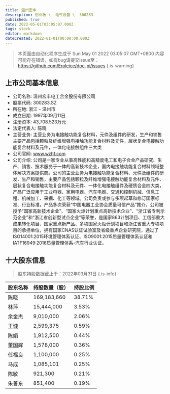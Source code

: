 ```yaml
---
title: 温州宏丰
description: 创业板 \- 电气设备 \- 300283
published: true
date: 2022-05-01T03:05:07.000Z
tags: stock
editor: markdown
dateCreated: 2022-01-01T00:00:00.000Z
---
```


> 本页面由自动化程序生成于 Sun May 01 2022 03:05:07 GMT+0800
> 内容可能存在错误，如有bug请提交issue至：https://github.com/Eroleice/doc-pi/issues
{.is-warning}

## 上市公司基本信息
- 公司名称: 温州宏丰电工合金股份有限公司
- 股票代码: 300283.SZ
- 所在地: 浙江 - 温州市
- 成立日期: 1997年09月11日
- 注册资本: 43,708.523万元
- 法定代表人: 陈晓
- 主营业务: 主营业务为电接触功能复合材料，元件及组件的研发，生产和销售主要产品包括颗粒及纤维增强电接触功能复合材料及元件，层状复合电接触功能复合材料及元件，一体化电接触组件三大类
- 公司官网: www.wzhf.com
- 公司介绍: 公司是一家专业从事高性能和高精度电工和电子合金产品研究、生产、销售、技术服务于一体的高新技术企业，国内电接触功能复合材料领域整体解决方案提供商。公司的主营业务为电接触功能复合材料、元件及组件的研发、生产和销售，主要产品包括颗粒及纤维增强电接触功能复合材料及元件、层状复合电接触功能复合材料及元件、一体化电接触组件及硬质合金四大类，产品广泛应用于工业电器、家用电器、汽车电器、交通和控制机械、信息工程、机械加工、采掘、化工等领域。公司负责或参与多项起草和修订国家标准、行业标准，产品多次荣获“中国电器工业协会质量可信产品”推介。公司被授予“国家高新技术企业”、“国家火炬计划重点高新技术企业”、“浙江省专利示范企业”和“浙江省创新型试点企业”等荣誉，是国家863计划项目、工信部重大成果转化项目、国家重点新产品、多项国家火炬计划项目和浙江省重大专项项目的承担单位，拥有国家CNAS认证试验室及省级重点企业研究院，通过了ISO14001:2015环境管理体系认证、ISO9001:2015质量管理体系认证和IATF16949:2016质量管理体系-汽车行业认证。


## 十大股东信息
> 股东持股数据截止于：2022年03月31日
{.is-info}

| 股东名称 | 持股数量（股） | 持股比例 |
| --- | --- | --- |
| 陈晓 | 169,183,660 | 38.71% |
| 林萍 | 15,444,000 | 3.53% |
| 余金杰 | 9,010,000 | 2.06% |
| 王慷 | 2,599,375 | 0.59% |
| 陈娟 | 1,912,500 | 0.44% |
| 董国辉 | 1,578,000 | 0.36% |
| 任福良 | 1,100,000 | 0.25% |
| 马成 | 1,085,101 | 0.25% |
| 陈敏 | 921,300 | 0.21% |
| 朱善东 | 851,400 | 0.19% |




